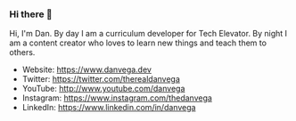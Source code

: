 ### Hi there 👋

Hi, I'm Dan. By day I am a curriculum developer for Tech Elevator. By night I am a content creator who loves to learn new things and teach them to others.

- Website: https://www.danvega.dev
- Twitter: https://twitter.com/therealdanvega
- YouTube: http://www.youtube.com/danvega
- Instagram: https://www.instagram.com/thedanvega
- LinkedIn: https://www.linkedin.com/in/danvega

<!-- BLOG-POST-LIST:START --><!-- BLOG-POST-LIST:END -->
